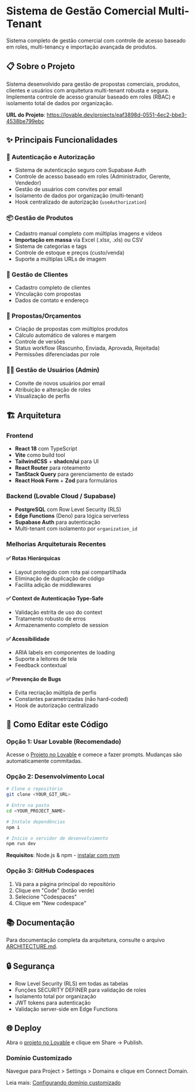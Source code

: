 # Sistema de Gestão Comercial Multi-Tenant

Sistema completo de gestão comercial com controle de acesso baseado em roles, multi-tenancy e importação avançada de produtos.

## 📋 Sobre o Projeto

Sistema desenvolvido para gestão de propostas comerciais, produtos, clientes e usuários com arquitetura multi-tenant robusta e segura. Implementa controle de acesso granular baseado em roles (RBAC) e isolamento total de dados por organização.

**URL do Projeto**: https://lovable.dev/projects/eaf3898d-0551-4ec2-bbe3-4538be799ebc

## ✨ Principais Funcionalidades

### 🔐 Autenticação e Autorização
- Sistema de autenticação seguro com Supabase Auth
- Controle de acesso baseado em roles (Administrador, Gerente, Vendedor)
- Gestão de usuários com convites por email
- Isolamento de dados por organização (multi-tenant)
- Hook centralizado de autorização (`useAuthorization`)

### 📦 Gestão de Produtos
- Cadastro manual completo com múltiplas imagens e vídeos
- **Importação em massa** via Excel (.xlsx, .xls) ou CSV
- Sistema de categorias e tags
- Controle de estoque e preços (custo/venda)
- Suporte a múltiplas URLs de imagem

### 👥 Gestão de Clientes
- Cadastro completo de clientes
- Vinculação com propostas
- Dados de contato e endereço

### 💼 Propostas/Orçamentos
- Criação de propostas com múltiplos produtos
- Cálculo automático de valores e margem
- Controle de versões
- Status workflow (Rascunho, Enviada, Aprovada, Rejeitada)
- Permissões diferenciadas por role

### 👨‍💼 Gestão de Usuários (Admin)
- Convite de novos usuários por email
- Atribuição e alteração de roles
- Visualização de perfis

## 🏗️ Arquitetura

### Frontend
- **React 18** com TypeScript
- **Vite** como build tool
- **TailwindCSS** + **shadcn/ui** para UI
- **React Router** para roteamento
- **TanStack Query** para gerenciamento de estado
- **React Hook Form** + **Zod** para formulários

### Backend (Lovable Cloud / Supabase)
- **PostgreSQL** com Row Level Security (RLS)
- **Edge Functions** (Deno) para lógica serverless
- **Supabase Auth** para autenticação
- Multi-tenant com isolamento por `organization_id`

### Melhorias Arquiteturais Recentes

#### ✅ Rotas Hierárquicas
- Layout protegido com rota pai compartilhada
- Eliminação de duplicação de código
- Facilita adição de middlewares

#### ✅ Context de Autenticação Type-Safe
- Validação estrita de uso do context
- Tratamento robusto de erros
- Armazenamento completo de session

#### ✅ Acessibilidade
- ARIA labels em componentes de loading
- Suporte a leitores de tela
- Feedback contextual

#### ✅ Prevenção de Bugs
- Evita recriação múltipla de perfis
- Constantes parametrizadas (não hard-coded)
- Hook de autorização centralizado

## 🚀 Como Editar este Código

### Opção 1: Usar Lovable (Recomendado)

Acesse o [Projeto no Lovable](https://lovable.dev/projects/eaf3898d-0551-4ec2-bbe3-4538be799ebc) e comece a fazer prompts. Mudanças são automaticamente commitadas.

### Opção 2: Desenvolvimento Local

```sh
# Clone o repositório
git clone <YOUR_GIT_URL>

# Entre na pasta
cd <YOUR_PROJECT_NAME>

# Instale dependências
npm i

# Inicie o servidor de desenvolvimento
npm run dev
```

**Requisitos**: Node.js & npm - [instalar com nvm](https://github.com/nvm-sh/nvm#installing-and-updating)

### Opção 3: GitHub Codespaces

1. Vá para a página principal do repositório
2. Clique em "Code" (botão verde)
3. Selecione "Codespaces"
4. Clique em "New codespace"

## 📚 Documentação

Para documentação completa da arquitetura, consulte o arquivo [ARCHITECTURE.md](./ARCHITECTURE.md).

## 🔒 Segurança

- Row Level Security (RLS) em todas as tabelas
- Funções SECURITY DEFINER para validação de roles
- Isolamento total por organização
- JWT tokens para autenticação
- Validação server-side em Edge Functions

## 🌐 Deploy

Abra o [projeto no Lovable](https://lovable.dev/projects/eaf3898d-0551-4ec2-bbe3-4538be799ebc) e clique em Share → Publish.

### Domínio Customizado

Navegue para Project > Settings > Domains e clique em Connect Domain.

Leia mais: [Configurando domínio customizado](https://docs.lovable.dev/features/custom-domain#custom-domain)
